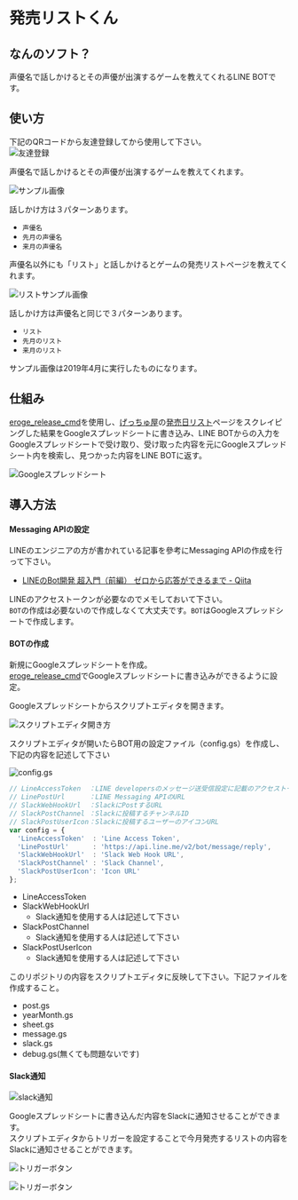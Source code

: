 # 発売リストくん 

## なんのソフト？

声優名で話しかけるとその声優が出演するゲームを教えてくれるLINE BOTです。

## 使い方

下記のQRコードから友達登録してから使用して下さい。  
![友達登録](https://qr-official.line.me/M/4SxS-oo__H.png)

声優名で話しかけるとその声優が出演するゲームを教えてくれます。  

![サンプル画像](image/sample_screen.png)

話しかけ方は３パターンあります。  

- `声優名`
- `先月の声優名`
- `来月の声優名`

声優名以外にも「リスト」と話しかけるとゲームの発売リストページを教えてくれます。

![リストサンプル画像](image/sample_list_screen.png)

話しかけ方は声優名と同じで３パターンあります。  

- `リスト`
- `先月のリスト`
- `来月のリスト`

サンプル画像は2019年4月に実行したものになります。

## 仕組み

[eroge_release_cmd](https://github.com/dodonki1223/eroge_release_cmd)を使用し、[げっちゅ屋](http://www.getchu.com/top.html?gc=gc)の[発売日リスト](http://www.getchu.com/all/price.html?genre=pc_soft&year=2019&month=3&gage=&gall=all)ページをスクレイピングした結果をGoogleスプレッドシートに書き込み、LINE BOTからの入力をGoogleスプレッドシートで受け取り、受け取った内容を元にGoogleスプレッドシート内を検索し、見つかった内容をLINE BOTに返す。

![Googleスプレッドシート](image/sample_google_spread_sheet.png)

## 導入方法

#### Messaging APIの設定

LINEのエンジニアの方が書かれている記事を參考にMessaging APIの作成を行って下さい。
- [LINEのBot開発 超入門（前編） ゼロから応答ができるまで - Qiita](https://qiita.com/nkjm/items/38808bbc97d6927837cd)  

LINEのアクセストークンが必要なのでメモしておいて下さい。  
`BOT`の作成は必要ないので作成しなくて大丈夫です。`BOT`はGoogleスプレッドシートで作成します。

#### BOTの作成

新規にGoogleスプレッドシートを作成。  
[eroge_release_cmd](https://github.com/dodonki1223/eroge_release_cmd)でGoogleスプレッドシートに書き込みができるように設定。  
  
Googleスプレッドシートからスクリプトエディタを開きます。  

![スクリプトエディタ開き方](image/sample_open_script_editor.png)

スクリプトエディタが開いたらBOT用の設定ファイル（config.gs）を作成し、下記の内容を記述して下さい

![config.gs](image/config_setting.png)

```javascript
// LineAccessToken  ：LINE developersのメッセージ送受信設定に記載のアクセストークン
// LinePostUrl      ：LINE Messaging APIのURL
// SlackWebHookUrl  ：SlackにPostするURL
// SlackPostChannel ：Slackに投稿するチャンネルID
// SlackPostUserIcon：Slackに投稿するユーザーのアイコンURL
var config = {
  'LineAccessToken'  : 'Line Access Token',
  'LinePostUrl'      : 'https://api.line.me/v2/bot/message/reply',
  'SlackWebHookUrl'  : 'Slack Web Hook URL',
  'SlackPostChannel' : 'Slack Channel',
  'SlackPostUserIcon': 'Icon URL'
};
```

- LineAccessToken
- SlackWebHookUrl
    - Slack通知を使用する人は記述して下さい
- SlackPostChannel
    - Slack通知を使用する人は記述して下さい
- SlackPostUserIcon
    - Slack通知を使用する人は記述して下さい

このリポジトリの内容をスクリプトエディタに反映して下さい。下記ファイルを作成すること。  

- post.gs
- yearMonth.gs
- sheet.gs
- message.gs
- slack.gs
- debug.gs(無くても問題ないです)

#### Slack通知

![slack通知](image/sample_slack_notice.png)

Googleスプレッドシートに書き込んだ内容をSlackに通知させることができます。  
スクリプトエディタからトリガーを設定することで今月発売するリストの内容をSlackに通知させることができます。

![トリガーボタン](image/sample_trigger_button.png)  

![トリガーボタン](image/sample_trigger_page.png)
